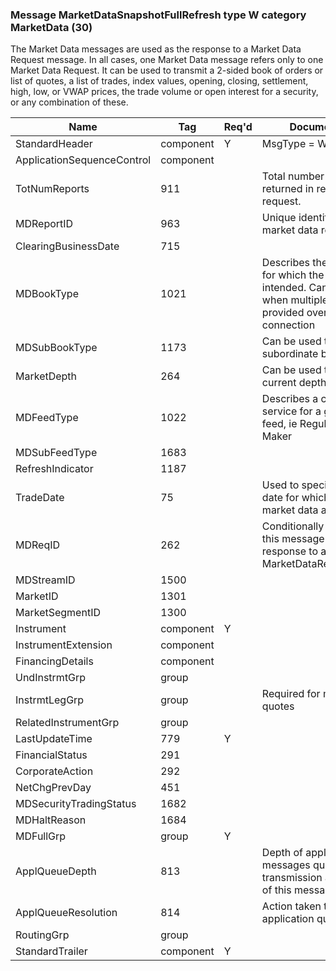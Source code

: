 ### Message MarketDataSnapshotFullRefresh type W category MarketData (30)

The Market Data messages are used as the response to a Market Data Request message. In all cases, one Market Data message refers only to one Market Data Request. It can be used to transmit a 2-sided book of orders or list of quotes, a list of trades, index values, opening, closing, settlement, high, low, or VWAP prices, the trade volume or open interest for a security, or any combination of these.

| Name                       | Tag       | Req'd | Documentation                                                                                                                    |
|----------------------------|-----------|----------|-------------------------------------------------------------------------------------------------------------------------------|
| StandardHeader             | component |   Y   | MsgType = W                                                                                                                      |
| ApplicationSequenceControl | component |       |                                                                                                                                |
| TotNumReports              | 911       |       | Total number or reports returned in response to a request.                                                                       |
| MDReportID                 | 963       |       | Unique identifier for the market data report.                                                                                    |
| ClearingBusinessDate       | 715       |       |                                                                                                                                |
| MDBookType                 | 1021      |       | Describes the type of book for which the feed is intended. Can be used when multiple feeds are provided over the same connection |
| MDSubBookType              | 1173      |       | Can be used to define a subordinate book.                                                                                        |
| MarketDepth                | 264       |       | Can be used to define the current depth of the book.                                                                             |
| MDFeedType                 | 1022      |       | Describes a class of service for a given data feed, ie Regular and Market Maker                                                  |
| MDSubFeedType              | 1683      |       |                                                                                                                                |
| RefreshIndicator           | 1187      |       |                                                                                                                                |
| TradeDate                  | 75        |       | Used to specify the trading date for which a set of market data applies                                                          |
| MDReqID                    | 262       |       | Conditionally required if this message is in response to a MarketDataRequest(35=V).                                              |
| MDStreamID                 | 1500      |       |                                                                                                                                |
| MarketID                   | 1301      |       |                                                                                                                                |
| MarketSegmentID            | 1300      |       |                                                                                                                                |
| Instrument                 | component |   Y   |                                                                                                                                |
| InstrumentExtension        | component |       |                                                                                                                                |
| FinancingDetails           | component |       |                                                                                                                                |
| UndInstrmtGrp              | group     |       |                                                                                                                                |
| InstrmtLegGrp              | group     |       | Required for multileg quotes                                                                                                     |
| RelatedInstrumentGrp       | group     |       |                                                                                                                                |
| LastUpdateTime             | 779       |   Y   |                                                                                                                                |
| FinancialStatus            | 291       |       |                                                                                                                                |
| CorporateAction            | 292       |       |                                                                                                                                |
| NetChgPrevDay              | 451       |       |                                                                                                                                |
| MDSecurityTradingStatus    | 1682      |       |                                                                                                                                |
| MDHaltReason               | 1684      |       |                                                                                                                                |
| MDFullGrp                  | group     |   Y   |                                                                                                                                |
| ApplQueueDepth             | 813       |       | Depth of application messages queued for transmission as of delivery of this message                                             |
| ApplQueueResolution        | 814       |       | Action taken to resolve application queuing                                                                                      |
| RoutingGrp                 | group     |       |                                                                                                                                |
| StandardTrailer            | component |   Y   |                                                                                                                                |

